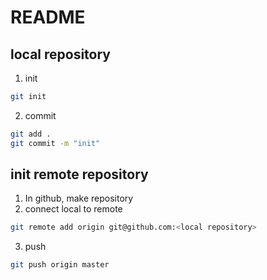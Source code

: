 # README

## local repository
1. init
```bash
git init
```
2. commit
```bash
git add .
git commit -m "init"
```

## init remote repository
1. In github, make repository
2. connect local to remote
```bash
git remote add origin git@github.com:<local repository>
```

3. push
```bash
git push origin master
```